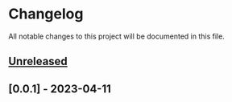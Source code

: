 # Changelog

All notable changes to this project will be documented in this file.

## [Unreleased]

## [0.0.1] - 2023-04-11


[unreleased]: https://github.com/ibm/repo-template/compare/HEAD...HEAD
